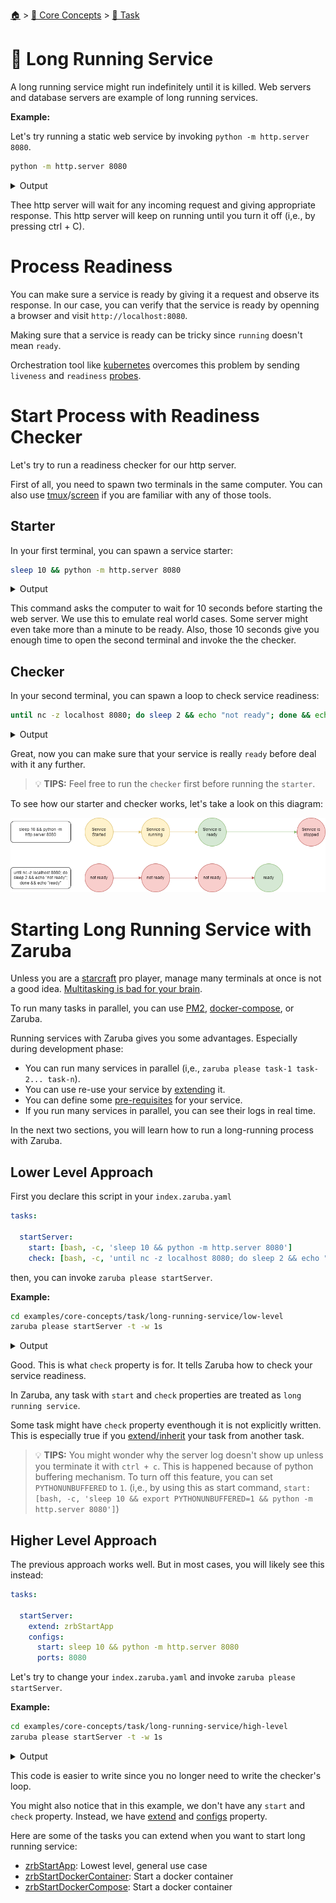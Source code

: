 <!--startTocHeader-->
[🏠](../../README.md) > [🧠 Core Concepts](../README.md) > [🔨 Task](README.md)
# 🍹 Long Running Service
<!--endTocHeader-->

A long running service might run indefinitely until it is killed. Web servers and database servers are example of long running services.

__Example:__

Let's try running a static web service by invoking `python -m http.server 8080`.

```bash
python -m http.server 8080
```

<details>
<summary>Output</summary>

```````
Serving HTTP on 0.0.0.0 port 8080 (http://0.0.0.0:8080/) ...
```````
</details>

Thee http server will wait for any incoming request and giving appropriate response. This http server will keep on running until you turn it off (i,e., by pressing ctrl + C).


# Process Readiness

You can make sure a service is ready by giving it a request and observe its response. In our case, you can verify that the service is ready by openning a browser and visit `http://localhost:8080`.

Making sure that a service is ready can be tricky since `running` doesn't mean `ready`.

Orchestration tool like [kubernetes](https://kubernetes.io/) overcomes this problem by sending `liveness` and `readiness` [probes](https://kubernetes.io/docs/tasks/configure-pod-container/configure-liveness-readiness-startup-probes/).


# Start Process with Readiness Checker

Let's try to run a readiness checker for our http server.

First of all, you need to spawn two terminals in the same computer. You can also use [tmux](https://github.com/tmux/tmux)/[screen](https://linuxhint.com/screen-linux/) if you are familiar with any of those tools.

## Starter

In your first terminal, you can spawn a service starter:

```bash
sleep 10 && python -m http.server 8080
```
<details>
<summary>Output</summary>

````
Serving HTTP on 0.0.0.0 port 8080 (http://0.0.0.0:8080/) ...
````
</details>

This command asks the computer to wait for 10 seconds before starting the web server. We use this to emulate real world cases. Some server might even take more than a minute to be ready. Also, those 10 seconds give you enough time to open the second terminal and invoke the the checker.

## Checker

In your second terminal, you can spawn a loop to check service readiness:

```bash
until nc -z localhost 8080; do sleep 2 && echo "not ready"; done && echo "ready"
```
<details>
<summary>Output</summary>

````
not ready
not ready
not ready
not ready
ready
````
</details>

Great, now you can make sure that your service is really `ready` before deal with it any further.

> 💡 __TIPS:__  Feel free to run the `checker` first before running the `starter`. 

To see how our starter and checker works, let's take a look on this diagram:

![](images/starter-and-checker.png)


# Starting Long Running Service with Zaruba

Unless you are a [starcraft](https://starcraft2.com/en-us/) pro player, manage many terminals at once is not a good idea. [Multitasking is bad for your brain](https://fee.org/articles/multitasking-is-bad-for-your-brain/).

To run many tasks in parallel, you can use [PM2](https://pm2.keymetrics.io/), [docker-compose](https://docs.docker.com/compose/), or Zaruba.

Running services with Zaruba gives you some advantages. Especially during development phase:

* You can run many services in parallel (i,e., `zaruba please task-1 task-2... task-n`).
* You can use re-use your service by [extending](./extend-task.md) it.
* You can define some [pre-requisites](./define-task-dependencies.md) for your service.
* If you run many services in parallel, you can see their logs in real time.

In the next two sections, you will learn how to run a long-running process with Zaruba.

## Lower Level Approach

First you declare this script in your `index.zaruba.yaml`

```yaml
tasks:

  startServer:
    start: [bash, -c, 'sleep 10 && python -m http.server 8080']
    check: [bash, -c, 'until nc -z localhost 8080; do sleep 2 && echo "not ready"; done && echo "ready"']
```

then, you can invoke `zaruba please startServer`.


__Example:__

<!--startCode-->
```bash
cd examples/core-concepts/task/long-running-service/low-level
zaruba please startServer -t -w 1s
```
 
<details>
<summary>Output</summary>
 
```````
💀 🔎 Job Starting...
         Elapsed Time: 1.03µs
         Current Time: 23:48:47
💀 🏁 Run 🍏 'startServer' service on /home/gofrendi/zaruba/docs/examples/core-concepts/task/long-running-service/low-level
💀 🏁 Check 🍏 'startServer' readiness on /home/gofrendi/zaruba/docs/examples/core-concepts/task/long-running-service/low-level
💀    🔎 startServer          🍏 not ready
💀    🔎 startServer          🍏 not ready
💀    🔎 startServer          🍏 not ready
💀    🔎 startServer          🍏 not ready
💀    🔎 startServer          🍏 not ready
💀    🔎 startServer          🍏 not ready
💀    🔎 startServer          🍏 ready
💀 🎉 Successfully running 🍏 'startServer' readiness check
💀 🔎 Job Running...
         Elapsed Time: 12.118418753s
         Current Time: 23:48:59
         Active Process:
           * (PID=22013) 🍏 'startServer' service
💀 🎉 🎉🎉🎉🎉🎉🎉🎉🎉🎉🎉🎉
💀 🎉 Job Complete!!! 🎉🎉🎉
💀 🔥 Terminating
💀 🔪 Kill 🍏 'startServer' service (PID=22013)
💀    🚀 startServer          🍏 Serving HTTP on 0.0.0.0 port 8080 (http://0.0.0.0:8080/) ...
💀    🚀 startServer          🍏 
💀    🚀 startServer          🍏 Keyboard interrupt received, exiting.
💀 🔎 Job Ended...
         Elapsed Time: 14.221455795s
         Current Time: 23:49:01
💀 🔥 🍏 'startServer' service exited without any error message
zaruba please startServer   -t -w 1s
```````
</details>
<!--endCode-->


Good. This is what `check` property is for. It tells Zaruba how to check your service readiness. 

In Zaruba, any task with `start` and `check` properties are treated as `long running service`.

Some task might have `check` property eventhough it is not explicitly written. This is especially true if you [extend/inherit](extend-task.md) your task from another task.
    
> 💡 __TIPS:__  You might wonder why the server log doesn't show up unless you terminate it with `ctrl + c`. This is happened because of python buffering mechanism. To turn off this feature, you can set `PYTHONUNBUFFERED` to `1`. (i,e., by using this as start command, `start: [bash, -c, 'sleep 10 && export PYTHONUNBUFFERED=1 && python -m http.server 8080']`)


## Higher Level Approach

The previous approach works well. But in most cases, you will likely see this instead:

```yaml
tasks:

  startServer:
    extend: zrbStartApp
    configs:
      start: sleep 10 && python -m http.server 8080
      ports: 8080
```

Let's try to change your `index.zaruba.yaml` and invoke `zaruba please startServer`.

__Example:__

<!--startCode-->
```bash
cd examples/core-concepts/task/long-running-service/high-level
zaruba please startServer -t -w 1s
```
 
<details>
<summary>Output</summary>
 
```````
💀 🔎 Job Starting...
         Elapsed Time: 1.296µs
         Current Time: 23:49:01
💀 🏁 Run 🔗 'updateProjectLinks' command on /home/gofrendi/zaruba/docs/examples/core-concepts/task/long-running-service/high-level
💀    🚀 updateProjectLinks   🔗 🎉🎉🎉
💀    🚀 updateProjectLinks   🔗 Links updated
💀 🎉 Successfully running 🔗 'updateProjectLinks' command
💀 🏁 Run 🍏 'startServer' service on /home/gofrendi/zaruba/docs/examples/core-concepts/task/long-running-service/high-level
💀 🏁 Check 🍏 'startServer' readiness on /home/gofrendi/zaruba/docs/examples/core-concepts/task/long-running-service/high-level
💀    🔎 startServer          🍏 🔎 Waiting for port '8080'
💀    🚀 startServer          🍏 Serving HTTP on 0.0.0.0 port 8080 (http://0.0.0.0:8080/) ...
💀    🔎 startServer          🍏 🔎 Port '8080' is ready
💀    🔎 startServer          🍏 🎉🎉🎉
💀    🔎 startServer          🍏 📜 Task 'startServer' is ready
💀 🎉 Successfully running 🍏 'startServer' readiness check
💀 🔎 Job Running...
         Elapsed Time: 11.244789586s
         Current Time: 23:49:12
         Active Process:
           * (PID=22081) 🍏 'startServer' service
💀 🎉 🎉🎉🎉🎉🎉🎉🎉🎉🎉🎉🎉
💀 🎉 Job Complete!!! 🎉🎉🎉
💀 🔥 Terminating
💀 🔪 Kill 🍏 'startServer' service (PID=22081)
💀    🚀 startServer          🍏 
💀    🚀 startServer          🍏 Keyboard interrupt received, exiting.
💀    🚀 startServer          🍏 🎉🎉🎉
💀    🚀 startServer          🍏 📜 Task 'startServer' is started
💀 🔎 Job Ended...
         Elapsed Time: 13.349762296s
         Current Time: 23:49:15
💀 🔥 🍏 'startServer' service exited without any error message
zaruba please startServer   -t -w 1s
```````
</details>
<!--endCode-->


This code is easier to write since you no longer need to write the checker's loop.

You might also notice that in this example, we don't have any `start` and `check` property. Instead, we have [extend](./extend-task.md) and [configs](./task-configs/README.md) property.

Here are some of the tasks you can extend when you want to start long running service:

* [zrbStartApp](../../core-tasks/zrb-start-app.md): Lowest level, general use case
* [zrbStartDockerContainer](../../core-tasks/zrb-start-docker-container.md): Start a docker container
* [zrbStartDockerCompose](../../core-tasks/zrb-start-docker-compose.md): Start a docker container

<!--startTocSubTopic-->
<!--endTocSubTopic-->
